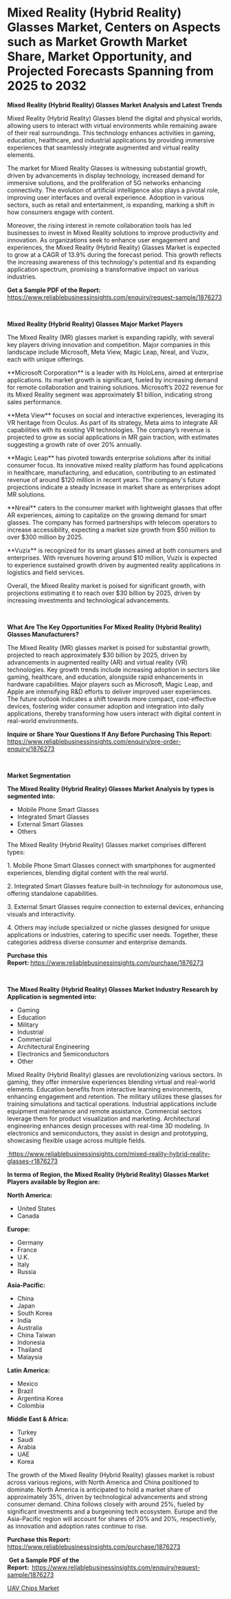 <p><h1>Mixed Reality (Hybrid Reality) Glasses Market, Centers on Aspects such as Market Growth Market Share, Market Opportunity, and Projected Forecasts Spanning from 2025 to 2032</h1></p><p><strong>Mixed Reality (Hybrid Reality) Glasses Market Analysis and Latest Trends</strong></p>
<p><p>Mixed Reality (Hybrid Reality) Glasses blend the digital and physical worlds, allowing users to interact with virtual environments while remaining aware of their real surroundings. This technology enhances activities in gaming, education, healthcare, and industrial applications by providing immersive experiences that seamlessly integrate augmented and virtual reality elements.</p><p>The market for Mixed Reality Glasses is witnessing substantial growth, driven by advancements in display technology, increased demand for immersive solutions, and the proliferation of 5G networks enhancing connectivity. The evolution of artificial intelligence also plays a pivotal role, improving user interfaces and overall experience. Adoption in various sectors, such as retail and entertainment, is expanding, marking a shift in how consumers engage with content.</p><p>Moreover, the rising interest in remote collaboration tools has led businesses to invest in Mixed Reality solutions to improve productivity and innovation. As organizations seek to enhance user engagement and experiences, the Mixed Reality (Hybrid Reality) Glasses Market is expected to grow at a CAGR of 13.9% during the forecast period. This growth reflects the increasing awareness of this technology's potential and its expanding application spectrum, promising a transformative impact on various industries.</p></p>
<p><strong>Get a Sample PDF of the Report:&nbsp;</strong> <a href="https://www.reliablebusinessinsights.com/enquiry/request-sample/1876273?utm_campaign=2032&utm_medium=2&utm_source=Github&utm_content=ia&utm_term=13022025&utm_id=mixed-reality-hybrid-reality-glasses">https://www.reliablebusinessinsights.com/enquiry/request-sample/1876273</a></p>
<p>&nbsp;</p>
<p><strong>Mixed Reality (Hybrid Reality) Glasses Major Market Players</strong></p>
<p><p>The Mixed Reality (MR) glasses market is expanding rapidly, with several key players driving innovation and competition. Major companies in this landscape include Microsoft, Meta View, Magic Leap, Nreal, and Vuzix, each with unique offerings.</p><p>**Microsoft Corporation** is a leader with its HoloLens, aimed at enterprise applications. Its market growth is significant, fueled by increasing demand for remote collaboration and training solutions. Microsoft’s 2022 revenue for its Mixed Reality segment was approximately $1 billion, indicating strong sales performance.</p><p>**Meta View** focuses on social and interactive experiences, leveraging its VR heritage from Oculus. As part of its strategy, Meta aims to integrate AR capabilities with its existing VR technologies. The company’s revenue is projected to grow as social applications in MR gain traction, with estimates suggesting a growth rate of over 20% annually.</p><p>**Magic Leap** has pivoted towards enterprise solutions after its initial consumer focus. Its innovative mixed reality platform has found applications in healthcare, manufacturing, and education, contributing to an estimated revenue of around $120 million in recent years. The company's future projections indicate a steady increase in market share as enterprises adopt MR solutions.</p><p>**Nreal** caters to the consumer market with lightweight glasses that offer AR experiences, aiming to capitalize on the growing demand for smart glasses. The company has formed partnerships with telecom operators to increase accessibility, expecting a market size growth from $50 million to over $300 million by 2025.</p><p>**Vuzix** is recognized for its smart glasses aimed at both consumers and enterprises. With revenues hovering around $10 million, Vuzix is expected to experience sustained growth driven by augmented reality applications in logistics and field services.</p><p>Overall, the Mixed Reality market is poised for significant growth, with projections estimating it to reach over $30 billion by 2025, driven by increasing investments and technological advancements.</p></p>
<p>&nbsp;</p>
<p><strong>What Are The Key Opportunities For Mixed Reality (Hybrid Reality) Glasses Manufacturers?</strong></p>
<p><p>The Mixed Reality (MR) glasses market is poised for substantial growth, projected to reach approximately $30 billion by 2025, driven by advancements in augmented reality (AR) and virtual reality (VR) technologies. Key growth trends include increasing adoption in sectors like gaming, healthcare, and education, alongside rapid enhancements in hardware capabilities. Major players such as Microsoft, Magic Leap, and Apple are intensifying R&D efforts to deliver improved user experiences. The future outlook indicates a shift towards more compact, cost-effective devices, fostering wider consumer adoption and integration into daily applications, thereby transforming how users interact with digital content in real-world environments.</p></p>
<p><strong>Inquire or Share Your Questions If Any Before Purchasing This Report:</strong> <a href="https://www.reliablebusinessinsights.com/enquiry/pre-order-enquiry/1876273?utm_campaign=2032&utm_medium=2&utm_source=Github&utm_content=ia&utm_term=13022025&utm_id=mixed-reality-hybrid-reality-glasses">https://www.reliablebusinessinsights.com/enquiry/pre-order-enquiry/1876273</a></p>
<p>&nbsp;</p>
<p><strong>Market Segmentation</strong></p>
<p><strong>The Mixed Reality (Hybrid Reality) Glasses Market Analysis by types is segmented into:</strong></p>
<p><ul><li>Mobile Phone Smart Glasses</li><li>Integrated Smart Glasses</li><li>External Smart Glasses</li><li>Others</li></ul></p>
<p><p>The Mixed Reality (Hybrid Reality) Glasses market comprises different types: </p><p>1. Mobile Phone Smart Glasses connect with smartphones for augmented experiences, blending digital content with the real world.</p><p>2. Integrated Smart Glasses feature built-in technology for autonomous use, offering standalone capabilities.</p><p>3. External Smart Glasses require connection to external devices, enhancing visuals and interactivity.</p><p>4. Others may include specialized or niche glasses designed for unique applications or industries, catering to specific user needs. Together, these categories address diverse consumer and enterprise demands.</p></p>
<p><strong>Purchase this Report:&nbsp;</strong><a href="https://www.reliablebusinessinsights.com/purchase/1876273?utm_campaign=2032&utm_medium=2&utm_source=Github&utm_content=ia&utm_term=13022025&utm_id=mixed-reality-hybrid-reality-glasses">https://www.reliablebusinessinsights.com/purchase/1876273</a></p>
<p>&nbsp;</p>
<p><strong>The Mixed Reality (Hybrid Reality) Glasses Market Industry Research by Application is segmented into:</strong></p>
<p><ul><li>Gaming</li><li>Education</li><li>Military</li><li>Industrial</li><li>Commercial</li><li>Architectural Engineering</li><li>Electronics and Semiconductors</li><li>Other</li></ul></p>
<p><p>Mixed Reality (Hybrid Reality) glasses are revolutionizing various sectors. In gaming, they offer immersive experiences blending virtual and real-world elements. Education benefits from interactive learning environments, enhancing engagement and retention. The military utilizes these glasses for training simulations and tactical operations. Industrial applications include equipment maintenance and remote assistance. Commercial sectors leverage them for product visualization and marketing. Architectural engineering enhances design processes with real-time 3D modeling. In electronics and semiconductors, they assist in design and prototyping, showcasing flexible usage across multiple fields.</p></p>
<p><a href="https://www.reliablebusinessinsights.com/mixed-reality-hybrid-reality-glasses-r1876273?utm_campaign=2032&utm_medium=2&utm_source=Github&utm_content=ia&utm_term=13022025&utm_id=mixed-reality-hybrid-reality-glasses">&nbsp;https://www.reliablebusinessinsights.com/mixed-reality-hybrid-reality-glasses-r1876273</a></p>
<p><strong>In terms of Region, the Mixed Reality (Hybrid Reality) Glasses Market Players available by Region are:</strong></p>
<p>
    <p> <strong> North America: </strong>
        <ul>
            <li>United States</li>
            <li>Canada</li>
        </ul>
        </p> 
    <p> <strong> Europe: </strong>
        <ul>
            <li>Germany</li>
            <li>France</li>
            <li>U.K.</li>
            <li>Italy</li>
            <li>Russia</li>
        </ul>
        </p> 
    <p> <strong> Asia-Pacific: </strong>
        <ul>
            <li>China</li>
            <li>Japan</li>
            <li>South Korea</li>
            <li>India</li>
            <li>Australia</li>
            <li>China Taiwan</li>
            <li>Indonesia</li>
            <li>Thailand</li>
            <li>Malaysia</li>
        </ul>
        </p> 
    <p> <strong> Latin America: </strong>
        <ul>
            <li>Mexico</li>
            <li>Brazil</li>
            <li>Argentina Korea</li>
            <li>Colombia</li>
        </ul>
        </p> 
    <p> <strong> Middle East & Africa: </strong>
        <ul>
            <li>Turkey</li>
            <li>Saudi</li>
            <li>Arabia</li>
            <li>UAE</li>
            <li>Korea</li>
        </ul>
    </p>
    </p>
<p><p>The growth of the Mixed Reality (Hybrid Reality) glasses market is robust across various regions, with North America and China positioned to dominate. North America is anticipated to hold a market share of approximately 35%, driven by technological advancements and strong consumer demand. China follows closely with around 25%, fueled by significant investments and a burgeoning tech ecosystem. Europe and the Asia-Pacific region will account for shares of 20% and 20%, respectively, as innovation and adoption rates continue to rise.</p></p>
<p><strong>Purchase this Report: </strong><a href="https://www.reliablebusinessinsights.com/purchase/1876273?utm_campaign=2032&utm_medium=2&utm_source=Github&utm_content=ia&utm_term=13022025&utm_id=mixed-reality-hybrid-reality-glasses">https://www.reliablebusinessinsights.com/purchase/1876273</a></p>
<p>&nbsp;<strong>Get a Sample PDF of the Report:&nbsp;&nbsp;</strong><a href="https://www.reliablebusinessinsights.com/enquiry/request-sample/1876273?utm_campaign=2032&utm_medium=2&utm_source=Github&utm_content=ia&utm_term=13022025&utm_id=mixed-reality-hybrid-reality-glasses">https://www.reliablebusinessinsights.com/enquiry/request-sample/1876273</a></p>
<p><strong></strong></p>
<p><p><a href="https://github.com/hgf64gh/Market-Research-Report-List-1/blob/main/uav-chips-market.md?utm_campaign=2032&utm_medium=2&utm_source=Github&utm_content=ia&utm_term=13022025&utm_id=mixed-reality-hybrid-reality-glasses">UAV Chips Market</a></p></p>